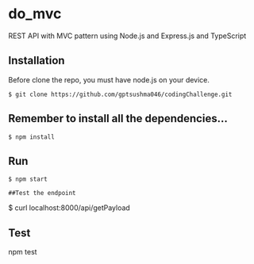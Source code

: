 # do_mvc
REST API with MVC pattern using Node.js and Express.js and TypeScript

## Installation

Before clone the repo, you must have node.js on your device.

    $ git clone https://github.com/gptsushma046/codingChallenge.git

## Remember to install all the dependencies...

    $ npm install

## Run

    $ npm start

```
##Test the endpoint
```
  $ curl localhost:8000/api/getPayload

## Test

npm test